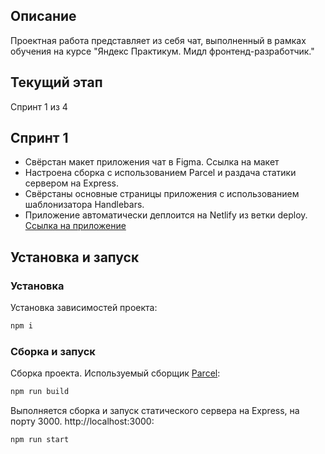 ## Описание

Проектная работа представляет из себя чат, выполненный в рамках обучения на курсе "Яндекс Практикум. Мидл фронтенд-разработчик."

## Текущий этап

Спринт 1 из 4

## Спринт 1

- Свёрстан макет приложения чат в Figma. Ссылка на макет
- Настроена сборка с использованием Parcel и раздача статики сервером на Express.
- Свёрстаны основные страницы приложения с использованием шаблонизатора Handlebars.
- Приложение автоматически деплоится на Netlify из ветки deploy. [Ссылка на приложение](https://deploy--ubiquitous-semolina-b24042.netlify.app/)

## Установка и запуск

### Установка

Установка зависимостей проекта:

```bash
npm i
```

### Сборка и запуск

Сборка проекта. Используемый сборщик [Parcel](https://parceljs.org/):

```bash
npm run build
```

Выполняется сборка и запуск статического сервера на Express, на порту 3000. http://localhost:3000:

```bash
npm run start
```
